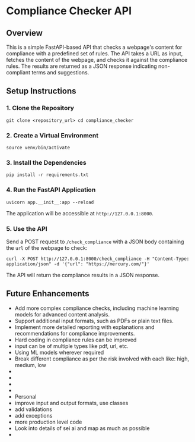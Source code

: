 Compliance Checker API
======================

Overview
--------

This is a simple FastAPI-based API that checks a webpage's content for compliance with a predefined set of rules. The API takes a URL as input, fetches the content of the webpage, and checks it against the compliance rules. The results are returned as a JSON response indicating non-compliant terms and suggestions.

Setup Instructions
------------------

### 1\. Clone the Repository

`git clone <repository_url>
cd compliance_checker`

### 2\. Create a Virtual Environment

`source venv/bin/activate` 

### 3\. Install the Dependencies

`pip install -r requirements.txt`

### 4\. Run the FastAPI Application

`uvicorn app.__init__:app --reload`

The application will be accessible at `http://127.0.0.1:8000`.

### 5\. Use the API

Send a POST request to `/check_compliance` with a JSON body containing the `url` of the webpage to check:

`curl -X POST http://127.0.0.1:8000/check_compliance -H "Content-Type: application/json" -d '{"url": "https://mercury.com/"}'`

The API will return the compliance results in a JSON response.

Future Enhancements
-------------------

-   Add more complex compliance checks, including machine learning models for advanced content analysis.
-   Support additional input formats, such as PDFs or plain text files.
-   Implement more detailed reporting with explanations and recommendations for compliance improvements.
- Hard coding in compliance rules can be improved
- input can be of multiple types like pdf, url, etc.
- Using ML models wherever required
- Break different compliance as per the risk involved with each like: high, medium, low
- 
- 
- 
- 
- Personal
- improve input and output formats, use classes
- add validations
- add exceptions
- more production level code
- Look into details of sei ai and map as much as possible
- 